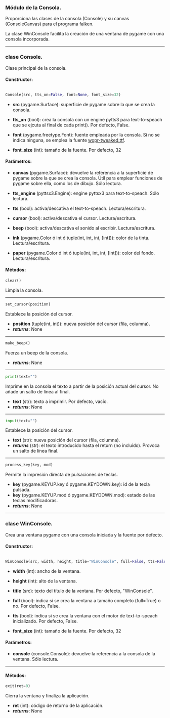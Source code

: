 
### Módulo de la Consola.

Proporciona las clases de la consola (Console) y su canvas (ConsoleCanvas) para el programa falken.

La clase WinConsole facilita la creación de una ventana de pygame con una consola incorporada.

---

### clase Console.

Clase principal de la consola.

#### Constructor:

```python

Console(src, tts_on=False, font=None, font_size=32)
```

- **src** (pygame.Surface): superficie de pygame sobre la que se crea la consola.

- **tts_on** (bool): crea la consola con un engine pytts3 para text-to-speach que
        se ejcuta al final de cada print(). Por defecto, False.

- **font** (pygame.freetype.Font): fuente empleada por la consola. Si no se indica
        ninguna, se emplea la fuente [wopr-tweaked.ttf](https://fontstruct.com/fontstructions/show/1854233/wopr-terminal-1).

- **font_size** (int): tamaño de la fuente. Por defecto, 32


#### Parámetros:

- **canvas** (pygame.Surface): devuelve la referencia a la superficie de pygame sobre la que se crea la consola. Útil para emplear funciones de pygame sobre ella, como los de dibujo. Sólo lectura.

- **tts\_engine** (pyttsx3.Engine): engine pyttsx3 para text-to-speach. Sólo
  lectura.

- **tts** (bool): activa/descativa el text-to-speach. Lectura/escritura.

- **cursor** (bool): activa/descativa el cursor. Lectura/escritura.

- **beep** (bool): activa/descativa el sonido al escribir. Lectura/escritura.

- **ink** (pygame.Color ó int ó tuple(int, int, int, [int])): color de la tinta. Lectura/escritura.

- **paper** (pygame.Color ó int ó tuple(int, int, int, [int])): color del fondo. Lectura/escritura.


#### Métodos:

```python
clear() 
```
Limpia la consola.  

---

```python
set_cursor(position) 
```
Establece la posición del cursor.

- **position** (tuple(int, int)): nueva posición del cursor (fila, columna).
- **_returns_**: None

---

```python
make_beep() 
```
Fuerza un beep de la consola.

- **_returns_**: None

---

```python
print(text="") 
```
Imprime en la consola el texto a partir de la posición actual del cursor. No
añade un salto de línea al final.

- **text** (str): texto a imprimir. Por defecto, vacío.
- **_returns_**: None

---

```python
input(text="") 
```
Establece la posición del cursor.

- **text** (str): nueva posición del cursor (fila, columna).
- **_returns_** (str): el texto introducido hasta el return (no incluido).
  Provoca un salto de línea final.

---

```python
process_key(key, mod) 
```
Permite la impresión directa de pulsaciones de teclas. 

- **key** (pygame.KEYUP.key ó pygame.KEYDOWN.key): id de la tecla pulsada.
- **key** (pygame.KEYUP.mod ó pygame.KEYDOWN.mod): estado de las teclas
  modificadoras.
- **_returns_**: None

---

### clase WinConsole.

Crea una ventana pygame con una consola iniciada y la fuente por defecto.

#### Constructor:

```python

WinConsole(src, width, height, title="WinConsole", full=False, tts=False, font_size=32)
```

- **width** (int): ancho de la ventana.

- **height** (int): alto de la ventana.

- **title** (src): texto del título de la ventana. Por defecto, "WinConsole".

- **full** (bool): indica si se crea la ventana a tamaño completo (full=True) o no. Por defecto, False.

- **tts** (bool): indica si se crea la ventana con el motor de text-to-speach inicializado. Por defecto, False.

- **font_size** (int): tamaño de la fuente. Por defecto, 32


#### Parámetros:

- **console** (console.Console): devuelve la referencia a la consola de la ventana. Sólo lectura.

---

#### Métodos:

```python
exit(ret=0) 
```
Cierra la ventana y finaliza la aplicación.  

- **ret** (int): código de retorno de la aplicación.
- **_returns_**: None

